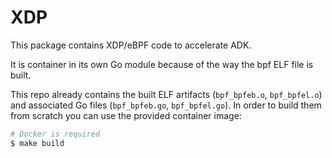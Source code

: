 # XDP
This package contains XDP/eBPF code to accelerate ADK.

It is container in its own Go module because of the way the bpf ELF file is built.

This repo already contains the built ELF artifacts (`bpf_bpfeb.o`, `bpf_bpfel.o`) and associated Go files 
(`bpf_bpfeb.go`, `bpf_bpfel.go`). 
In order to build them from scratch you can use the provided container image:

```sh
# Docker is required
$ make build
```
